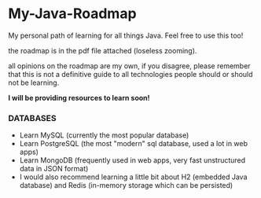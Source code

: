 # My-Java-Roadmap
My personal path of learning for all things Java. Feel free to use this too!

the roadmap is in the pdf file attached (loseless zooming).

all opinions on the roadmap are my own, if you disagree, please remember that this is not a definitive guide to all technologies people should or should not be learning.

**I will be providing resources to learn soon!**

### DATABASES
- Learn MySQL (currently the most popular database)
- Learn PostgreSQL (the most "modern" sql database, used a lot in web apps)
- Learn MongoDB (frequently used in web apps, very fast unstructured data in JSON format)
- I would also recommend learning a little bit about H2 (embedded Java database) and Redis (in-memory storage which can be persisted)

